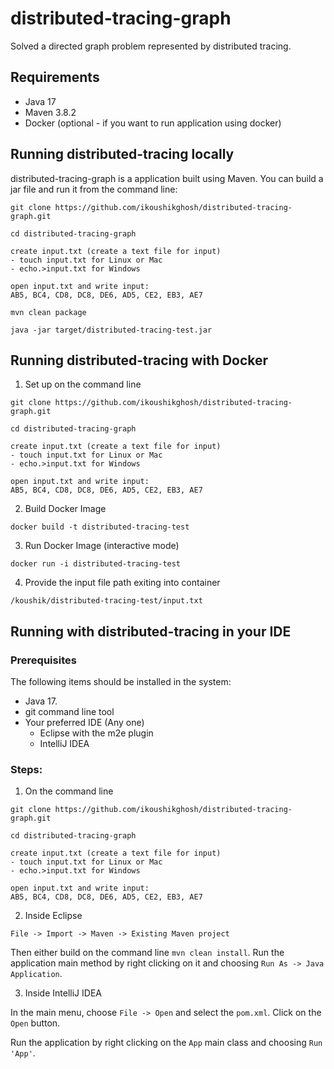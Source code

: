 # distributed-tracing-graph
Solved a directed graph problem represented by distributed tracing.

## Requirements
- Java 17
- Maven 3.8.2
- Docker (optional - if you want to run application using docker)

## Running distributed-tracing locally
distributed-tracing-graph is a application built using Maven. You can build a jar file and run it from the command line:


```
git clone https://github.com/ikoushikghosh/distributed-tracing-graph.git

cd distributed-tracing-graph

create input.txt (create a text file for input)
- touch input.txt for Linux or Mac
- echo.>input.txt for Windows

open input.txt and write input:
AB5, BC4, CD8, DC8, DE6, AD5, CE2, EB3, AE7
 
mvn clean package

java -jar target/distributed-tracing-test.jar

```
## Running distributed-tracing with Docker
1) Set up on the command line
```
git clone https://github.com/ikoushikghosh/distributed-tracing-graph.git

cd distributed-tracing-graph

create input.txt (create a text file for input)
- touch input.txt for Linux or Mac
- echo.>input.txt for Windows

open input.txt and write input:
AB5, BC4, CD8, DC8, DE6, AD5, CE2, EB3, AE7

`````
2) Build Docker Image
```
docker build -t distributed-tracing-test
```
3) Run Docker Image (interactive mode)
```
docker run -i distributed-tracing-test
```
4) Provide the input file path exiting into container
```
/koushik/distributed-tracing-test/input.txt
```


## Running with distributed-tracing in your IDE

### Prerequisites
The following items should be installed in the system:
* Java 17.
* git command line tool
* Your preferred IDE (Any one)
    * Eclipse with the m2e plugin
    * IntelliJ IDEA

### Steps:

1) On the command line
```
git clone https://github.com/ikoushikghosh/distributed-tracing-graph.git

cd distributed-tracing-graph

create input.txt (create a text file for input)
- touch input.txt for Linux or Mac
- echo.>input.txt for Windows

open input.txt and write input:
AB5, BC4, CD8, DC8, DE6, AD5, CE2, EB3, AE7

```
2) Inside Eclipse
```
File -> Import -> Maven -> Existing Maven project
```

Then either build on the command line `mvn clean install`. Run the application main method by right clicking on it and choosing `Run As -> Java Application`.

3) Inside IntelliJ IDEA

In the main menu, choose `File -> Open` and select the `pom.xml`. Click on the `Open` button.

Run the application by right clicking on the `App` main class and choosing
`Run 'App'`.



